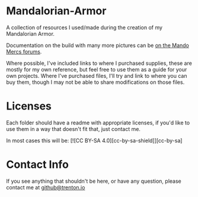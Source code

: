 # Mandalorian-Armor
A collection of resources I used/made during the creation of my Mandalorian Armor.

Documentation on the build with many more pictures can be [on the Mando Mercs forums](https://mandalorianmercs.org/forum/index.php?topic=201635.0).

Where possible, I've included links to where I purchased supplies, these are mostly for my own reference, but feel free to use them as a guide for your own projects. Where I've purchased files, I'll try and link to where you can buy them, though I may not be able to share modifications on those files.

# Licenses
Each folder should have a readme with appropriate licenses, if you'd like to use them in a way that doesn't fit that, just contact me.

In most cases this will be:
[![CC BY-SA 4.0][cc-by-sa-shield]][cc-by-sa]



# Contact Info
If you see anything that shouldn't be here, or have any question, please contact me at github@trenton.io

